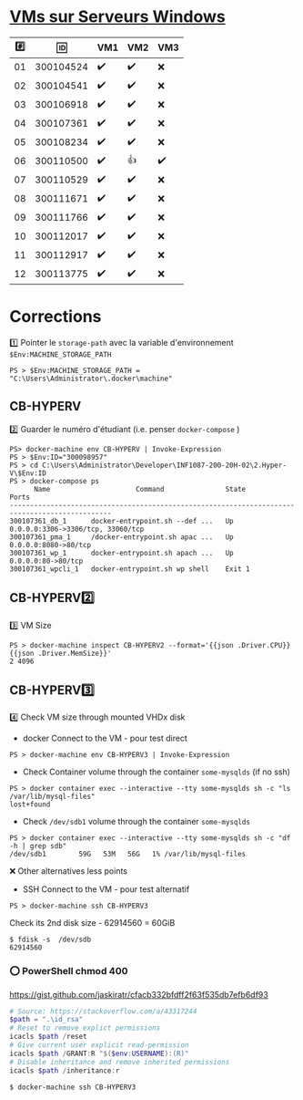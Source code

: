 # [VMs sur Serveurs Windows](https://github.com/CollegeBoreal/INF1087-200-20H-02/blob/master/1.Windows/Participation.md)

|:hash:| :id:      | VM1                 | VM2                | VM3                 | 
|------|-----------|---------------------|--------------------|---------------------|
| 01   | 300104524 | :heavy_check_mark:  | :heavy_check_mark: |  :x: |
| 02   | 300104541 | :heavy_check_mark:  | :heavy_check_mark: |  :x: |
| 03   | 300106918 | :heavy_check_mark:  | :heavy_check_mark: |  :x: |
| 04   | 300107361 | :heavy_check_mark:  | :heavy_check_mark: |  :x: |
| 05   | 300108234 | :heavy_check_mark:  | :heavy_check_mark: |  :x: |
| 06   | 300110500 | :heavy_check_mark:  | :+1: |  :heavy_check_mark: |
| 07   | 300110529 | :heavy_check_mark:  | :heavy_check_mark: |  :x: |
| 08   | 300111671 | :heavy_check_mark:  | :heavy_check_mark: |  :x: |
| 09   | 300111766 | :heavy_check_mark:  | :heavy_check_mark: |  :x: |
| 10   | 300112017 | :heavy_check_mark:  | :heavy_check_mark: |  :x: |
| 11   | 300112917 | :heavy_check_mark:  | :heavy_check_mark: |  :x: |
| 12   | 300113775 | :heavy_check_mark:  | :heavy_check_mark: |  :x: |


# Corrections

:one: Pointer le `storage-path` avec la variable d'environnement `$Env:MACHINE_STORAGE_PATH`

```
PS > $Env:MACHINE_STORAGE_PATH = "C:\Users\Administrator\.docker\machine"
```

## CB-HYPERV

:two: Guarder le numéro d'étudiant (i.e. penser `docker-compose` )

```
PS> docker-machine env CB-HYPERV | Invoke-Expression
PS > $Env:ID="300098957"
PS > cd C:\Users\Administrator\Developer\INF1087-200-20H-02\2.Hyper-V\$Env:ID
PS > docker-compose ps
      Name                     Command               State                  Ports
-----------------------------------------------------------------------------------------------
300107361_db_1      docker-entrypoint.sh --def ...   Up       0.0.0.0:3306->3306/tcp, 33060/tcp
300107361_pma_1     /docker-entrypoint.sh apac ...   Up       0.0.0.0:8080->80/tcp
300107361_wp_1      docker-entrypoint.sh apach ...   Up       0.0.0.0:80->80/tcp
300107361_wpcli_1   docker-entrypoint.sh wp shell    Exit 1
```

## CB-HYPERV:two: 

:three: VM Size

```
PS > docker-machine inspect CB-HYPERV2 --format='{{json .Driver.CPU}} {{json .Driver.MemSize}}'
2 4096
```

## CB-HYPERV:three: 

:four: Check VM size through mounted VHDx disk

* docker Connect to the VM - pour test direct

```
PS > docker-machine env CB-HYPERV3 | Invoke-Expression
```

* Check Container volume through the container `some-mysqlds` (if no ssh)

```
PS > docker container exec --interactive --tty some-mysqlds sh -c "ls /var/lib/mysql-files"
lost+found
```

* Check `/dev/sdb1` volume through the container `some-mysqlds`

```
PS > docker container exec --interactive --tty some-mysqlds sh -c "df -h | grep sdb"
/dev/sdb1        59G   53M   56G   1% /var/lib/mysql-files
```

:x: Other alternatives less points

* SSH Connect to the VM - pour test alternatif

```
PS > docker-machine ssh CB-HYPERV3
```

Check its 2nd disk size - 62914560 = 60GiB

```
$ fdisk -s  /dev/sdb
62914560
```

### :o: PowerShell chmod 400

https://gist.github.com/jaskiratr/cfacb332bfdff2f63f535db7efb6df93

```powershell
# Source: https://stackoverflow.com/a/43317244
$path = ".\id_rsa"
# Reset to remove explict permissions
icacls $path /reset
# Give current user explicit read-permission
icacls $path /GRANT:R "$($env:USERNAME):(R)"
# Disable inheritance and remove inherited permissions
icacls $path /inheritance:r
```

```
$ docker-machine ssh CB-HYPERV3
```


